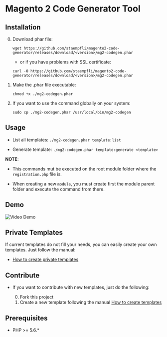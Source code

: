 # Magento 2 Code Generator Tool

## Installation

0. Download phar file:

    `wget https://github.com/staempfli/magento2-code-generator/releases/download/<version>/mg2-codegen.phar` 

    * or if you have problems with SSL certificate:

    `curl -O https://github.com/staempfli/magento2-code-generator/releases/download/<version>/mg2-codegen.phar` 

0. Make the .phar file executable:

    `chmod +x ./mg2-codegen.phar` 

0. If you want to use the command globally on your system:

    `sudo cp ./mg2-codegen.phar /usr/local/bin/mg2-codegen` 

## Usage

* List all templates: `./mg2-codegen.phar template:list` 

* Generate template: `./mg2-codegen.phar template:generate <template>` 

**NOTE**:
    
* This commands mut be executed on the root module folder where the `registration.php` file is. 

* When creating a new `module`, you must create first the module parent folder and execute the command from there.

## Demo

![Video Demo](./docs/video-demo.gif)
    
## Private Templates

If current templates do not fill your needs, you can easily create your own templates. Just follow the manual:

* [How to create private templates](./docs/privateTemplates.md)
    
## Contribute

* If you want to contribute with new templates, just do the following:

    0. Fork this project
    0. Create a new template following the manual [How to create templates](./docs/createTemplates.md)
    
## Prerequisites

- PHP >= 5.6.*

